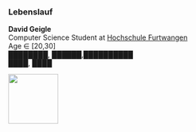 ### Lebenslauf
  
__David Geigle__  
Computer Science Student at [Hochschule Furtwangen](https://hs-furtwangen.de)  
Age ∈ [20,30]  
████████, ██████,██████████  
████, ████  

<img src="https://github.com/DavidGeigle/Einkaufsliste/blob/master/wing.png" width="100">
